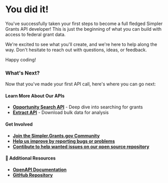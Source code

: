 # You did it!

You've successfully taken your first steps to become a full fledged Simpler Grants API developer! This is just the beginning of what you can build with access to federal grant data.

We're excited to see what you'll create, and we're here to help along the way. Don't hesitate to reach out with questions, ideas, or feedback.

Happy coding!&#x20;

### What's Next?

Now that you've made your first API call, here's where you can go next:

#### &#x20;Learn More About Our APIs

* [**Opportunity Search API**](../search-opportunities.md) - Deep dive into searching for grants
* [**Extract API**](../extracts.md) - Download bulk data for analysis

#### Get Involved

* [**Join the Simpler.Grants.gov Community**](https://forum.simpler.grants.gov/)
* [**Help us improve by reporting bugs or problems**](https://github.com/HHS/simpler-grants-gov/issues/new?template=1_bug_report.yml)
* [**Contibute to help wanted issues on our open source repository**](https://github.com/HHS/simpler-grants-gov/issues?q=is%3Aissue%20state%3Aopen%20label%3A%22help%20wanted%22%20)

#### 📖 Additional Resources

* [**OpenAPI Documentation**](https://api.simpler.grants.gov/docs)&#x20;
* [**GitHub Repository**](https://github.com/HHS/simpler-grants-gov)
